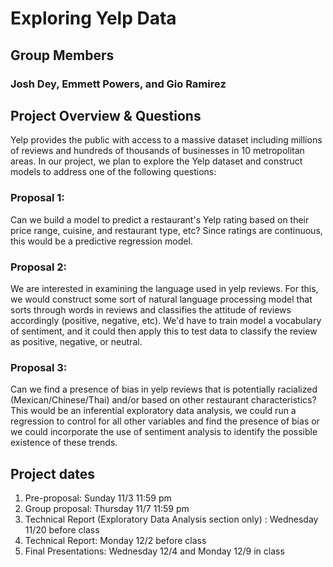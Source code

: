 # Exploring Yelp Data

## Group Members
### Josh Dey, Emmett Powers, and Gio Ramirez

## Project Overview & Questions
Yelp provides the public with access to a massive dataset including millions of reviews and hundreds of thousands of businesses in 10 metropolitan areas. In our project, we plan to explore the Yelp dataset and construct models to address one of the following questions:

### Proposal 1: 
Can we build a model to predict a restaurant's Yelp rating based on their price range, cuisine, and restaurant type, etc? Since ratings are continuous, this would be a predictive regression model.

### Proposal 2:
We are interested in examining the language used in yelp reviews. For this, we would construct some sort of natural language processing model that sorts through words in reviews and classifies the attitude of reviews accordingly (positive, negative, etc). We'd have to train model a vocabulary of sentiment, and it could then apply this to test data to classify the review as positive, negative, or neutral.

### Proposal 3: 
Can we find a presence of bias in yelp reviews that is potentially racialized (Mexican/Chinese/Thai) and/or based on other restaurant characteristics? This would be an inferential exploratory data analysis, we could run a regression to control for all other variables and find the presence of bias or we could incorporate the use of sentiment analysis to identify the possible existence of these trends.

## Project dates

1. Pre-proposal: Sunday 11/3 11:59 pm  
2. Group proposal: Thursday 11/7 11:59 pm  
3. Technical Report (Exploratory Data Analysis section only) : Wednesday 11/20 before class  
4. Technical Report: Monday 12/2 before class  
5. Final Presentations: Wednesday 12/4 and Monday 12/9 in class